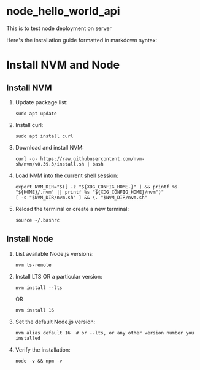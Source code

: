 # node_hello_world_api

This is to test node deployment on server


Here's the installation guide formatted in markdown syntax:

# Install NVM and Node

## Install NVM

1. Update package list:
   ```
   sudo apt update
   ```

2. Install curl:
   ```
   sudo apt install curl
   ```

3. Download and install NVM:
   ```
   curl -o- https://raw.githubusercontent.com/nvm-sh/nvm/v0.39.3/install.sh | bash
   ```

4. Load NVM into the current shell session:
   ```
   export NVM_DIR="$([ -z "${XDG_CONFIG_HOME-}" ] && printf %s "${HOME}/.nvm" || printf %s "${XDG_CONFIG_HOME}/nvm")"
   [ -s "$NVM_DIR/nvm.sh" ] && \. "$NVM_DIR/nvm.sh"
   ```

5. Reload the terminal or create a new terminal:
   ```
   source ~/.bashrc
   ```

## Install Node

1. List available Node.js versions:
   ```
   nvm ls-remote
   ```

2. Install LTS OR a particular version:
   ```
   nvm install --lts
   ```
   OR
   ```
   nvm install 16
   ```

3. Set the default Node.js version:
   ```
   nvm alias default 16  # or --lts, or any other version number you installed
   ```

4. Verify the installation:
   ```
   node -v && npm -v
   ```
